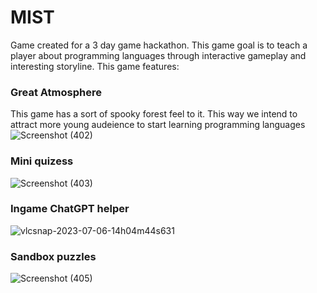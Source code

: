 # MIST
Game created for a 3 day game hackathon. This game goal is to teach a player about programming languages through interactive gameplay and interesting storyline. 
This game features:

### Great Atmosphere
This game has a sort of spooky forest feel to it. This way we intend to attract more young audeience to start learning programming languages
![Screenshot (402)](https://github.com/Romanumo/CodeProject/assets/79278079/5343e6c9-7fd4-495c-8aa4-ae014d243277)

### Mini quizess
![Screenshot (403)](https://github.com/Romanumo/CodeProject/assets/79278079/f6c46bcc-d30a-4375-8fe1-4e789a61a036)

### Ingame ChatGPT helper
![vlcsnap-2023-07-06-14h04m44s631](https://github.com/Romanumo/CodeProject/assets/79278079/e0f7923a-3274-4032-9475-79c6277c683f)

### Sandbox puzzles
![Screenshot (405)](https://github.com/Romanumo/CodeProject/assets/79278079/cd25655e-c031-49b5-a84b-574e8b875cd0)

